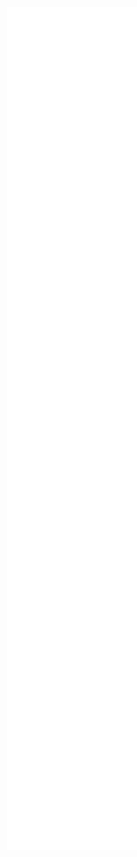 <img style="width:3000px;max-width:none !important;position:absolute;transform:translateX(500px);" src="balls.svg" >
